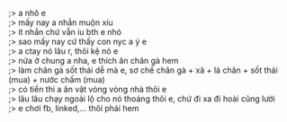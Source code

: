 ;> a nhô e<br>
;> mấy nay a nhắn muộn xíu<br>
;> ít nhắn chứ vẫn iu bth e nhó<br>
;> sao mấy nay cứ thấy con nyc a ý e<br>
;> a ctay nó lâu r, thôi kệ nó e<br>
;> nửa ở chung a nha, e thích ăn chân gà hem<br>
;> làm chân gà sốt thái dễ mà e, sơ chế chân gà + xã + lá chân + sốt thái (mua) + nước chấm (mua)<br>
;> có tiền thì a ăn vặt vòng vòng nhà thôi e<br>
;> lâu lâu chạy ngoài lộ cho nó thoáng thôi e, chứ đi xa đi hoài cũng lười<br>
;> e chơi fb, linked,... thôi phải hem
